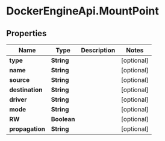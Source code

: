 # DockerEngineApi.MountPoint

## Properties

Name | Type | Description | Notes
------------ | ------------- | ------------- | -------------
**type** | **String** |  | [optional] 
**name** | **String** |  | [optional] 
**source** | **String** |  | [optional] 
**destination** | **String** |  | [optional] 
**driver** | **String** |  | [optional] 
**mode** | **String** |  | [optional] 
**RW** | **Boolean** |  | [optional] 
**propagation** | **String** |  | [optional] 


